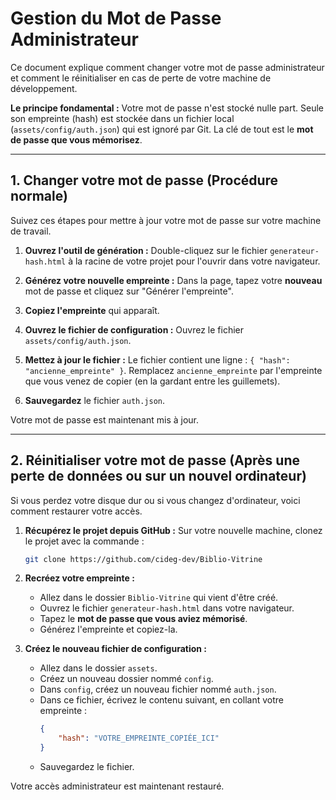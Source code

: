 # Gestion du Mot de Passe Administrateur

Ce document explique comment changer votre mot de passe administrateur et comment le réinitialiser en cas de perte de votre machine de développement.

**Le principe fondamental :** Votre mot de passe n'est stocké nulle part. Seule son empreinte (hash) est stockée dans un fichier local (`assets/config/auth.json`) qui est ignoré par Git. La clé de tout est le **mot de passe que vous mémorisez**.

---

## 1. Changer votre mot de passe (Procédure normale)

Suivez ces étapes pour mettre à jour votre mot de passe sur votre machine de travail.

1.  **Ouvrez l'outil de génération :**
    Double-cliquez sur le fichier `generateur-hash.html` à la racine de votre projet pour l'ouvrir dans votre navigateur.

2.  **Générez votre nouvelle empreinte :**
    Dans la page, tapez votre **nouveau** mot de passe et cliquez sur "Générer l'empreinte".

3.  **Copiez l'empreinte** qui apparaît.

4.  **Ouvrez le fichier de configuration :**
    Ouvrez le fichier `assets/config/auth.json`.

5.  **Mettez à jour le fichier :**
    Le fichier contient une ligne : `{ "hash": "ancienne_empreinte" }`. Remplacez `ancienne_empreinte` par l'empreinte que vous venez de copier (en la gardant entre les guillemets).

6.  **Sauvegardez** le fichier `auth.json`.

Votre mot de passe est maintenant mis à jour.

---

## 2. Réinitialiser votre mot de passe (Après une perte de données ou sur un nouvel ordinateur)

Si vous perdez votre disque dur ou si vous changez d'ordinateur, voici comment restaurer votre accès.

1.  **Récupérez le projet depuis GitHub :**
    Sur votre nouvelle machine, clonez le projet avec la commande :
    ```bash
    git clone https://github.com/cideg-dev/Biblio-Vitrine
    ```

2.  **Recréez votre empreinte :**
    - Allez dans le dossier `Biblio-Vitrine` qui vient d'être créé.
    - Ouvrez le fichier `generateur-hash.html` dans votre navigateur.
    - Tapez le **mot de passe que vous aviez mémorisé**.
    - Générez l'empreinte et copiez-la.

3.  **Créez le nouveau fichier de configuration :**
    - Allez dans le dossier `assets`.
    - Créez un nouveau dossier nommé `config`.
    - Dans `config`, créez un nouveau fichier nommé `auth.json`.
    - Dans ce fichier, écrivez le contenu suivant, en collant votre empreinte :
      ```json
      {
          "hash": "VOTRE_EMPREINTE_COPIÉE_ICI"
      }
      ```
    - Sauvegardez le fichier.

Votre accès administrateur est maintenant restauré.
